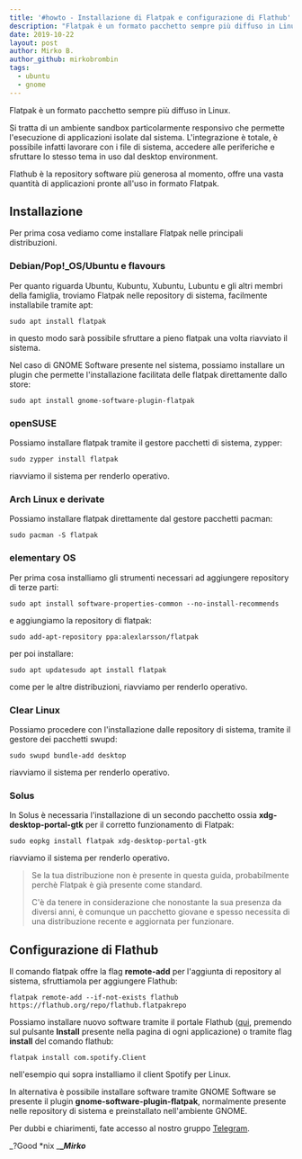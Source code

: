 ```yaml
---
title: '#howto - Installazione di Flatpak e configurazione di Flathub'
description: "Flatpak è un formato pacchetto sempre più diffuso in Linux. Si tratta di un ambiente sandbox particolarmente responsivo che permette l'esecuz.."
date: 2019-10-22
layout: post
author: Mirko B.
author_github: mirkobrombin
tags:
  - ubuntu  
  - gnome
---
```

Flatpak è un formato pacchetto sempre più diffuso in Linux.

Si tratta di un ambiente sandbox particolarmente responsivo che permette l'esecuzione di applicazioni isolate dal sistema. L'integrazione è totale, è possibile infatti lavorare con i file di sistema, accedere alle periferiche e sfruttare lo stesso tema in uso dal desktop environment.

Flathub è la repository software più generosa al momento, offre una vasta quantità di applicazioni pronte all'uso in formato Flatpak.

## Installazione

Per prima cosa vediamo come installare Flatpak nelle principali distribuzioni.

### Debian/Pop!_OS/Ubuntu e flavours

Per quanto riguarda Ubuntu, Kubuntu, Xubuntu, Lubuntu e gli altri membri della famiglia, troviamo Flatpak nelle repository di sistema, facilmente installabile tramite apt:

    sudo apt install flatpak

in questo modo sarà possibile sfruttare a pieno flatpak una volta riavviato il sistema.

Nel caso di GNOME Software presente nel sistema, possiamo installare un plugin che permette l'installazione facilitata delle flatpak direttamente dallo store:

    sudo apt install gnome-software-plugin-flatpak

### openSUSE

Possiamo installare flatpak tramite il gestore pacchetti di sistema, zypper:

    sudo zypper install flatpak

riavviamo il sistema per renderlo operativo.

### Arch Linux e derivate

Possiamo installare flatpak direttamente dal gestore pacchetti pacman:

    sudo pacman -S flatpak

### elementary OS

Per prima cosa installiamo gli strumenti necessari ad aggiungere repository di terze parti:

    sudo apt install software-properties-common --no-install-recommends

e aggiungiamo la repository di flatpak:

    sudo add-apt-repository ppa:alexlarsson/flatpak

per poi installare:

    sudo apt updatesudo apt install flatpak

come per le altre distribuzioni, riavviamo per renderlo operativo.

### Clear Linux

Possiamo procedere con l'installazione dalle repository di sistema, tramite il gestore dei pacchetti swupd:

    sudo swupd bundle-add desktop

riavviamo il sistema per renderlo operativo.

### Solus

In Solus è necessaria l'installazione di un secondo pacchetto ossia **xdg-desktop-portal-gtk** per il corretto funzionamento di Flatpak:

    sudo eopkg install flatpak xdg-desktop-portal-gtk

riavviamo il sistema per renderlo operativo.

> Se la tua distribuzione non è presente in questa guida, probabilmente perchè Flatpak è già presente come standard.
> 
> C'è da tenere in considerazione che nonostante la sua presenza da diversi anni, è comunque un pacchetto giovane e spesso necessita di una distribuzione recente e aggiornata per funzionare.

## Configurazione di Flathub

Il comando flatpak offre la flag **remote-add** per l'aggiunta di repository al sistema, sfruttiamola per aggiungere Flathub:

    flatpak remote-add --if-not-exists flathub https://flathub.org/repo/flathub.flatpakrepo

Possiamo installare nuovo software tramite il portale Flathub ([qui](https://flathub.org/home), premendo sul pulsante **Install** presente nella pagina di ogni applicazione) o tramite flag **install** del comando flathub:

    flatpak install com.spotify.Client

nell'esempio qui sopra installiamo il client Spotify per Linux.

In alternativa è possibile installare software tramite GNOME Software se presente il plugin **gnome-software-plugin-flatpak**, normalmente presente nelle repository di sistema e preinstallato nell'ambiente GNOME.

Per dubbi e chiarimenti, fate accesso al nostro gruppo [Telegram](https://t.me/gentedilinux).

_?Good *nix _**__Mirko_**